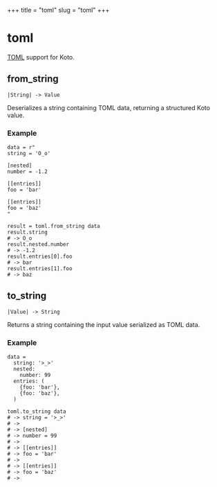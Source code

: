 +++
title = "toml"
slug = "toml"
+++

# toml

[TOML](https://toml.io) support for Koto.

## from_string

````kototype
|String| -> Value
````

Deserializes a string containing TOML data, returning a structured Koto value.

### Example

````koto
data = r"
string = 'O_o'

[nested]
number = -1.2

[[entries]]
foo = 'bar'

[[entries]]
foo = 'baz'
"

result = toml.from_string data
result.string
# -> O_o
result.nested.number
# -> -1.2
result.entries[0].foo
# -> bar
result.entries[1].foo
# -> baz
````

## to_string

````kototype
|Value| -> String
````

Returns a string containing the input value serialized as TOML data.

### Example

````koto
data = 
  string: '>_>'
  nested:
    number: 99
  entries: (
    {foo: 'bar'},
    {foo: 'baz'},
  )

toml.to_string data
# -> string = '>_>'
# -> 
# -> [nested]
# -> number = 99
# -> 
# -> [[entries]]
# -> foo = 'bar'
# -> 
# -> [[entries]]
# -> foo = 'baz'
# -> 
````